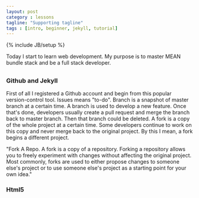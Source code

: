 ```yaml
---
layout: post
category : lessons
tagline: "Supporting tagline"
tags : [intro, beginner, jekyll, tutorial]
---
```

{% include JB/setup %}

Today I start to learn web development. My purpose is to master MEAN bundle stack and be a full stack developer. 


## 

### Github and Jekyll

First of all I registered a Github account and begin from this popular version-control tool. 
Issues means "to-do". Branch is a snapshot of master branch at a certain time. A branch is used to develop a new feature. Once that's done, developers usually create a pull request and merge the branch back to master branch. Then that branch could be deleted.
A fork is a copy of the whole project at a certain time. Some developers continue to work on this copy and never merge back to the original project. By this I mean, a fork begins a different project.

"Fork A Repo. A fork is a copy of a repository. Forking a repository allows you to freely experiment with changes without affecting the original project. Most commonly, forks are used to either propose changes to someone else's project or to use someone else's project as a starting point for your own idea."

### Html5

